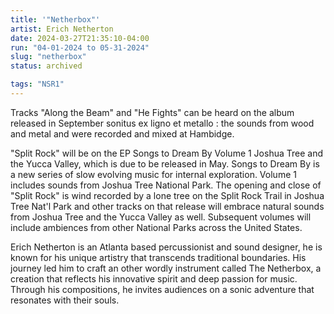 ```yaml
---
title: '"Netherbox"'
artist: Erich Netherton
date: 2024-03-27T21:35:10-04:00
run: "04-01-2024 to 05-31-2024"
slug: "netherbox"
status: archived

tags: "NSR1"
---
```


Tracks "Along the Beam" and "He Fights" can be heard on the album released in September sonitus ex ligno et metallo : the sounds from wood and metal and were recorded and mixed at Hambidge. 

"Split Rock" will be on the  EP Songs to Dream By Volume 1 Joshua Tree and the Yucca Valley, which is due to be released in May. Songs to Dream By is a new series of slow evolving music for internal exploration. Volume 1 includes sounds from Joshua Tree National Park. The opening and close of "Split Rock" is wind recorded by a lone tree on the Split Rock Trail in Joshua Tree Nat'l Park and other tracks on that release will embrace natural sounds from Joshua Tree and the Yucca Valley as well. Subsequent volumes will include ambiences from other National Parks across the United States.

Erich Netherton is an Atlanta based percussionist and sound designer, he is known for his unique artistry that transcends traditional boundaries. His journey led him to craft an other wordly instrument called The Netherbox, a creation that reflects his innovative spirit and deep passion for music. Through his compositions, he invites audiences on a sonic adventure that resonates with their souls. 